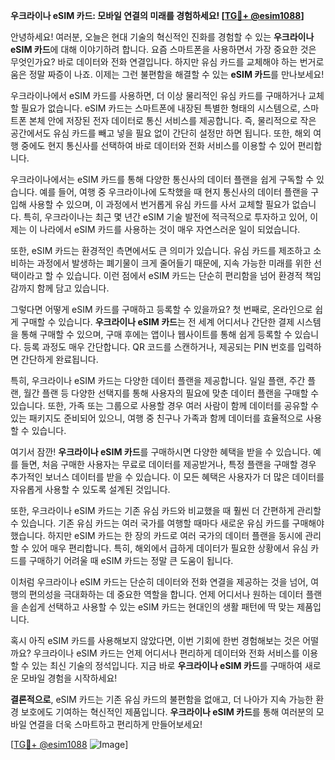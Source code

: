 **우크라이나 eSIM 카드: 모바일 연결의 미래를 경험하세요! [[TG💪+ @esim1088](https://t.me/s/esim1088)]**

안녕하세요! 여러분, 오늘은 현대 기술의 혁신적인 진화를 경험할 수 있는 **우크라이나 eSIM 카드**에 대해 이야기하려 합니다. 요즘 스마트폰을 사용하면서 가장 중요한 것은 무엇인가요? 바로 데이터와 전화 연결입니다. 하지만 유심 카드를 교체해야 하는 번거로움은 정말 짜증이 나죠. 이제는 그런 불편함을 해결할 수 있는 **eSIM 카드**를 만나보세요!

우크라이나에서 eSIM 카드를 사용하면, 더 이상 물리적인 유심 카드를 구매하거나 교체할 필요가 없습니다. eSIM 카드는 스마트폰에 내장된 특별한 형태의 시스템으로, 스마트폰 본체 안에 저장된 전자 데이터로 통신 서비스를 제공합니다. 즉, 물리적으로 작은 공간에서도 유심 카드를 빼고 넣을 필요 없이 간단히 설정만 하면 됩니다. 또한, 해외 여행 중에도 현지 통신사를 선택하여 바로 데이터와 전화 서비스를 이용할 수 있어 편리합니다.

우크라이나에서는 eSIM 카드를 통해 다양한 통신사의 데이터 플랜을 쉽게 구독할 수 있습니다. 예를 들어, 여행 중 우크라이나에 도착했을 때 현지 통신사의 데이터 플랜을 구입해 사용할 수 있으며, 이 과정에서 번거롭게 유심 카드를 사서 교체할 필요가 없습니다. 특히, 우크라이나는 최근 몇 년간 eSIM 기술 발전에 적극적으로 투자하고 있어, 이제는 이 나라에서 eSIM 카드를 사용하는 것이 매우 자연스러운 일이 되었습니다.

또한, eSIM 카드는 환경적인 측면에서도 큰 의미가 있습니다. 유심 카드를 제조하고 소비하는 과정에서 발생하는 폐기물이 크게 줄어들기 때문에, 지속 가능한 미래를 위한 선택이라고 할 수 있습니다. 이런 점에서 eSIM 카드는 단순히 편리함을 넘어 환경적 책임감까지 함께 담고 있습니다.

그렇다면 어떻게 eSIM 카드를 구매하고 등록할 수 있을까요? 첫 번째로, 온라인으로 쉽게 구매할 수 있습니다. **우크라이나 eSIM 카드**는 전 세계 어디서나 간단한 결제 시스템을 통해 구매할 수 있으며, 구매 후에는 앱이나 웹사이트를 통해 쉽게 등록할 수 있습니다. 등록 과정도 매우 간단합니다. QR 코드를 스캔하거나, 제공되는 PIN 번호를 입력하면 간단하게 완료됩니다.

특히, 우크라이나 eSIM 카드는 다양한 데이터 플랜을 제공합니다. 일일 플랜, 주간 플랜, 월간 플랜 등 다양한 선택지를 통해 사용자의 필요에 맞춘 데이터 플랜을 구매할 수 있습니다. 또한, 가족 또는 그룹으로 사용할 경우 여러 사람이 함께 데이터를 공유할 수 있는 패키지도 준비되어 있으니, 여행 중 친구나 가족과 함께 데이터를 효율적으로 사용할 수 있습니다.

여기서 잠깐! **우크라이나 eSIM 카드**를 구매하시면 다양한 혜택을 받을 수 있습니다. 예를 들면, 처음 구매한 사용자는 무료로 데이터를 제공받거나, 특정 플랜을 구매할 경우 추가적인 보너스 데이터를 받을 수 있습니다. 이 모든 혜택은 사용자가 더 많은 데이터를 자유롭게 사용할 수 있도록 설계된 것입니다.

또한, 우크라이나 eSIM 카드는 기존 유심 카드와 비교했을 때 훨씬 더 간편하게 관리할 수 있습니다. 기존 유심 카드는 여러 국가를 여행할 때마다 새로운 유심 카드를 구매해야 했습니다. 하지만 eSIM 카드는 한 장의 카드로 여러 국가의 데이터 플랜을 동시에 관리할 수 있어 매우 편리합니다. 특히, 해외에서 급하게 데이터가 필요한 상황에서 유심 카드를 구매하기 어려울 때 eSIM 카드는 정말 큰 도움이 됩니다.

이처럼 우크라이나 eSIM 카드는 단순히 데이터와 전화 연결을 제공하는 것을 넘어, 여행의 편의성을 극대화하는 데 중요한 역할을 합니다. 언제 어디서나 원하는 데이터 플랜을 손쉽게 선택하고 사용할 수 있는 eSIM 카드는 현대인의 생활 패턴에 딱 맞는 제품입니다.

혹시 아직 eSIM 카드를 사용해보지 않았다면, 이번 기회에 한번 경험해보는 것은 어떨까요? 우크라이나 eSIM 카드는 언제 어디서나 편리하게 데이터와 전화 서비스를 이용할 수 있는 최신 기술의 정석입니다. 지금 바로 **우크라이나 eSIM 카드**를 구매하여 새로운 모바일 경험을 시작하세요!

**결론적으로**, eSIM 카드는 기존 유심 카드의 불편함을 없애고, 더 나아가 지속 가능한 환경 보호에도 기여하는 혁신적인 제품입니다. **우크라이나 eSIM 카드**를 통해 여러분의 모바일 연결을 더욱 스마트하고 편리하게 만들어보세요! 

[[TG💪+ @esim1088](https://t.me/s/esim1088) ![Image](https://i.postimg.cc/Y0z9fWf4/image.png)]